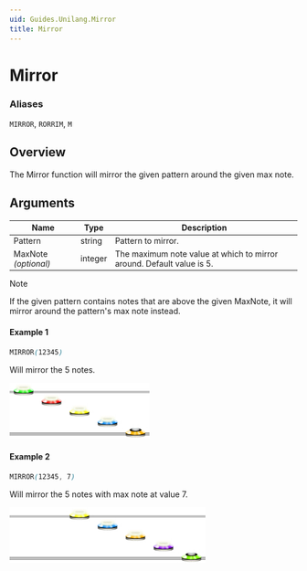```yaml
---
uid: Guides.Unilang.Mirror
title: Mirror
---
```


# Mirror
### Aliases
`MIRROR`, `RORRIM`, `M`

## Overview
The Mirror function will mirror the given pattern around the given max note.

## Arguments
| Name                      | Type        | Description                                                           |
| ------------------------- | ----------- | --------------------------------------------------------------------- |
| Pattern                   | string      | Pattern to mirror.                                                    |
| MaxNote *(optional)*      | integer     | The maximum note value at which to mirror around. Default value is 5. |

> [!NOTE]
> If the given pattern contains notes that are above the given MaxNote, it will mirror around the pattern's max note instead.

#### Example 1
```css
MIRROR(12345)
```
Will mirror the 5 notes.

<img src="example1.png" alt="Mirror Example 1" style="width:245px;"/>

#### Example 2
```css
MIRROR(12345, 7)
```
Will mirror the 5 notes with max note at value 7.

<img src="example2.png" alt="Mirror Example 2" style="width:343px;"/>